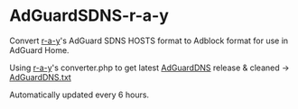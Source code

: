 # AdGuardSDNS-r-a-y
Convert [r-a-y](https://github.com/r-a-y/mobile-hosts)'s AdGuard SDNS HOSTS format to Adblock format for use in AdGuard Home.

Using [r-a-y](https://github.com/r-a-y/mobile-hosts)'s converter.php to get latest [AdGuardDNS](https://adguardteam.github.io/AdGuardSDNSFilter/Filters/filter.txt) release & cleaned -> [AdGuardDNS.txt](https://raw.githubusercontent.com/RPMozley/AdGuardSDNS-r-a-y/main/AdguardDNS.txt)

Automatically updated every 6 hours.
